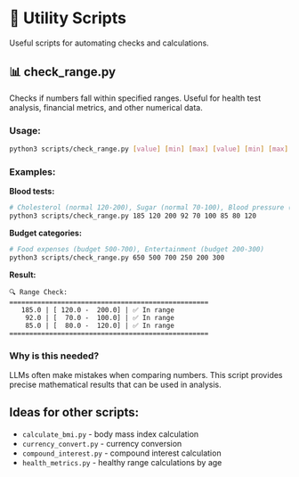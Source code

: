 # 🔧 Utility Scripts

Useful scripts for automating checks and calculations.

## 📊 check_range.py

Checks if numbers fall within specified ranges. Useful for health test analysis, financial metrics, and other numerical data.

### Usage:

```bash
python3 scripts/check_range.py [value] [min] [max] [value] [min] [max] ...
```

### Examples:

**Blood tests:**

```bash
# Cholesterol (normal 120-200), Sugar (normal 70-100), Blood pressure (normal 80-120)
python3 scripts/check_range.py 185 120 200 92 70 100 85 80 120
```

**Budget categories:**

```bash
# Food expenses (budget 500-700), Entertainment (budget 200-300)
python3 scripts/check_range.py 650 500 700 250 200 300
```

**Result:**

```
🔍 Range Check:
==================================================
   185.0 | [ 120.0 -  200.0] | ✅ In range
    92.0 | [  70.0 -  100.0] | ✅ In range
    85.0 | [  80.0 -  120.0] | ✅ In range
==================================================
```

### Why is this needed?

LLMs often make mistakes when comparing numbers. This script provides precise mathematical results that can be used in analysis.

## Ideas for other scripts:

* `calculate_bmi.py` - body mass index calculation
* `currency_convert.py` - currency conversion
* `compound_interest.py` - compound interest calculation
* `health_metrics.py` - healthy range calculations by age
